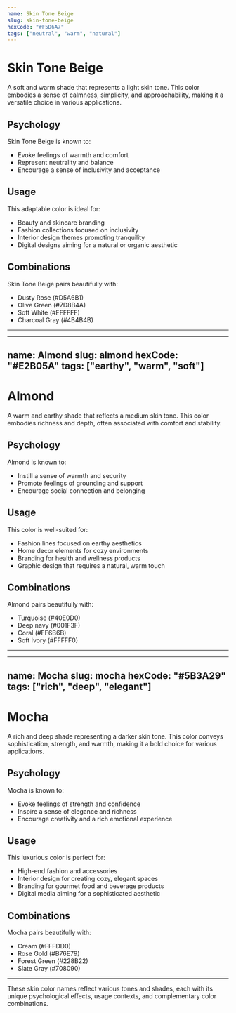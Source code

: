 ```yaml
---
name: Skin Tone Beige
slug: skin-tone-beige
hexCode: "#F5D6A7"
tags: ["neutral", "warm", "natural"]
---
```


# Skin Tone Beige

A soft and warm shade that represents a light skin tone. This color embodies a sense of calmness, simplicity, and approachability, making it a versatile choice in various applications.

## Psychology

Skin Tone Beige is known to:
- Evoke feelings of warmth and comfort
- Represent neutrality and balance
- Encourage a sense of inclusivity and acceptance

## Usage

This adaptable color is ideal for:
- Beauty and skincare branding
- Fashion collections focused on inclusivity
- Interior design themes promoting tranquility
- Digital designs aiming for a natural or organic aesthetic

## Combinations

Skin Tone Beige pairs beautifully with:
- Dusty Rose (#D5A6B1)
- Olive Green (#7D8B4A)
- Soft White (#FFFFFF)
- Charcoal Gray (#4B4B4B)

---

---
name: Almond
slug: almond
hexCode: "#E2B05A"
tags: ["earthy", "warm", "soft"]
---

# Almond

A warm and earthy shade that reflects a medium skin tone. This color embodies richness and depth, often associated with comfort and stability.

## Psychology

Almond is known to:
- Instill a sense of warmth and security
- Promote feelings of grounding and support
- Encourage social connection and belonging

## Usage

This color is well-suited for:
- Fashion lines focused on earthy aesthetics
- Home decor elements for cozy environments
- Branding for health and wellness products
- Graphic design that requires a natural, warm touch

## Combinations

Almond pairs beautifully with:
- Turquoise (#40E0D0)
- Deep navy (#001F3F)
- Coral (#FF6B6B)
- Soft Ivory (#FFFFF0)

---

---
name: Mocha
slug: mocha
hexCode: "#5B3A29"
tags: ["rich", "deep", "elegant"]
---

# Mocha

A rich and deep shade representing a darker skin tone. This color conveys sophistication, strength, and warmth, making it a bold choice for various applications.

## Psychology

Mocha is known to:
- Evoke feelings of strength and confidence
- Inspire a sense of elegance and richness
- Encourage creativity and a rich emotional experience

## Usage

This luxurious color is perfect for:
- High-end fashion and accessories
- Interior design for creating cozy, elegant spaces
- Branding for gourmet food and beverage products
- Digital media aiming for a sophisticated aesthetic

## Combinations

Mocha pairs beautifully with:
- Cream (#FFFDD0)
- Rose Gold (#B76E79)
- Forest Green (#228B22)
- Slate Gray (#708090)

---

These skin color names reflect various tones and shades, each with its unique psychological effects, usage contexts, and complementary color combinations.